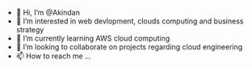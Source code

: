- 👋 Hi, I’m @Akindan
- 👀 I’m interested in web devlopment, clouds computing and business strategy 
- 🌱 I’m currently learning AWS cloud computing 
- 💞️ I’m looking to collaborate on projects regarding cloud engineering 
- 📫 How to reach me ...

<!---
Akindan/Akindan is a ✨ special ✨ repository because its `README.md` (this file) appears on your GitHub profile.
You can click the Preview link to take a look at your changes.
--->
